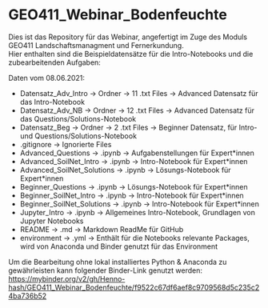 # GEO411_Webinar_Bodenfeuchte
Dies ist das Repository für das Webinar, angefertigt im Zuge des Moduls GEO411 Landschaftsmanagment und Fernerkundung.  
Hier enthalten sind die Beispieldatensätze für die Intro-Notebooks und die zubearbeitenden Aufgaben:
  
Daten vom 08.06.2021:
- Datensatz_Adv_Intro         -> Ordner -> 11 .txt Files -> Advanced Datensatz für das Intro-Notebook
- Datensatz_Adv_NB            -> Ordner -> 12 .txt Files -> Advanced Datensatz für das Questions/Solutions-Notebook
- Datensatz_Beg               -> Ordner ->  2 .txt Files -> Beginner Datensatz, für Intro- und Questions/Solutions-Notebook
- .gitignore                                             -> Ignorierte Files
- Advanced_Questions          -> .ipynb                  -> Aufgabenstellungen für Expert*innen
- Advanced_SoilNet_Intro      -> .ipynb                  -> Intro-Notebook für Expert*innen
- Advanced_SoilNet_Solutions  -> .ipynb                  -> Lösungs-Notebook für Expert*innen
- Beginner_Questions          -> .ipynb                  -> Lösungs-Notebook für Expert*innen   
- Beginner_SoilNet_Intro      -> .ipynb                  -> Intro-Notebook für Expert*innen
- Beginner_SoilNet_Solutions  -> .ipynb                  -> Intro-Notebook für Expert*innen 
- Jupyter_Intro               -> .ipynb                  -> Allgemeines Intro-Notebook, Grundlagen von Jupyter Notebooks
- README                      -> .md                     -> Markdown ReadMe für GitHub
- environment                 -> .yml                    -> Enthält für die Notebooks relevante Packages, wird von Anaconda und Binder genutzt für das Environment
  
Um die Bearbeitung ohne lokal installiertes Python & Anaconda zu gewährleisten kann folgender Binder-Link genutzt werden:
https://mybinder.org/v2/gh/Henno-hash/GEO411_Webinar_Bodenfeuchte/f9522c67df6aef8c9709568d5c235c24ba736b52
